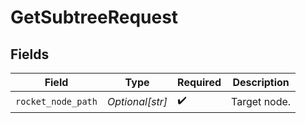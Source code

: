 # GetSubtreeRequest


## Fields

| Field              | Type               | Required           | Description        |
| ------------------ | ------------------ | ------------------ | ------------------ |
| `rocket_node_path` | *Optional[str]*    | :heavy_check_mark: | Target node.       |